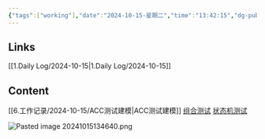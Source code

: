 ```yaml
---
{"tags":["working"],"date":"2024-10-15-星期二","time":"13:42:15","dg-publish":true,"permalink":"/6.工作记录/2024-10-15/测试建模思路/","dgPassFrontmatter":true}
---
```


## Links
[[1.Daily Log/2024-10-15\|1.Daily Log/2024-10-15]]

## Content
[[6.工作记录/2024-10-15/ACC测试建模\|ACC测试建模]]
[组合测试](https://cloud.tencent.com/developer/article/1038287)
[状态机测试](https://cloud.tencent.com/developer/article/1038287)

![Pasted image 20241015134640.png](/img/user/Attachments/Pasted%20image%2020241015134640.png)